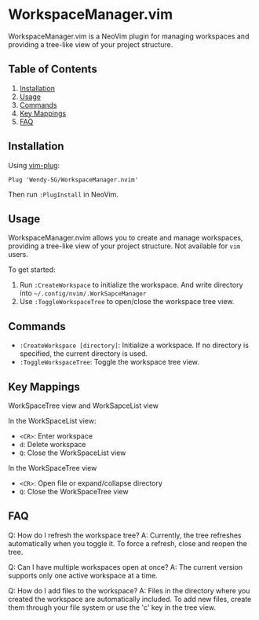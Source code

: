 # WorkspaceManager.vim

WorkspaceManager.vim is a NeoVim plugin for managing workspaces and providing a tree-like view of your project structure.

## Table of Contents

1. [Installation](#installation)
2. [Usage](#usage)
3. [Commands](#commands)
4. [Key Mappings](#key-mappings)
5. [FAQ](#faq)

## Installation

Using [vim-plug](https://github.com/junegunn/vim-plug):

```vim
Plug 'Wendy-SG/WorkspaceManager.nvim'
```

Then run `:PlugInstall` in NeoVim.

## Usage

WorkspaceManager.nvim allows you to create and manage workspaces, providing a tree-like view of your project structure.
Not available for `vim` users.

To get started:

1. Run `:CreateWorkspace` to initialize the workspace. And write directory into `~/.config/nvim/.WorkSapceManager`
2. Use `:ToggleWorkspaceTree` to open/close the workspace tree view.

## Commands

- `:CreateWorkspace [directory]`: Initialize a workspace. If no directory is specified, the current directory is used.
- `:ToggleWorkspaceTree`: Toggle the workspace tree view.

## Key Mappings

WorkSpaceTree view and WorkSapceList view

In the  WorkSpaceList view:

- `<CR>`: Enter workspace
- `d`: Delete workspace
- `Q`: Close the WorkSpaceList view

In the WorkSpaceTree view
- `<CR>`: Open file or expand/collapse directory
- `Q`: Close the WorkSpaceTree view

## FAQ

Q: How do I refresh the workspace tree?
A: Currently, the tree refreshes automatically when you toggle it. To force a refresh, close and reopen the tree.

Q: Can I have multiple workspaces open at once?
A: The current version supports only one active workspace at a time.

Q: How do I add files to the workspace?
A: Files in the directory where you created the workspace are automatically included. To add new files, create them through your file system or use the 'c' key in the tree view.
